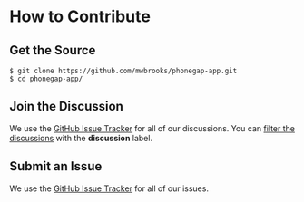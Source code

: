 # How to Contribute

## Get the Source

    $ git clone https://github.com/mwbrooks/phonegap-app.git
    $ cd phonegap-app/

## Join the Discussion

We use the [GitHub Issue Tracker][issue-url] for all of our discussions.
You can [filter the discussions][filter-url] with the **discussion** label.

## Submit an Issue

We use the [GitHub Issue Tracker][issue-url] for all of our issues.

  [issue-url]: https://github.com/mwbrooks/phonegap-app/issues
  [filter-url]: https://github.com/mwbrooks/phonegap-app/issues?labels=discussion&page=1&state=open
